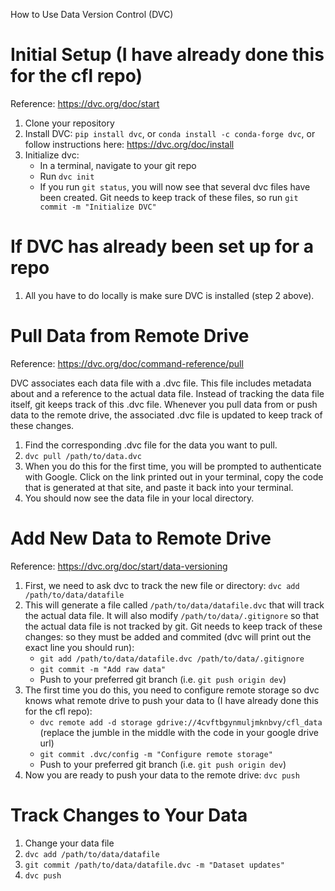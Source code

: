 

How to Use Data Version Control (DVC)

# Initial Setup (I have already done this for the cfl repo)
Reference: https://dvc.org/doc/start

1. Clone your repository 
2. Install DVC: `pip install dvc`, or `conda install -c conda-forge dvc`, or follow instructions here: https://dvc.org/doc/install
3. Initialize dvc:
    - In a terminal, navigate to your git repo
    - Run `dvc init`
    - If you run `git status`, you will now see that several dvc files have been created. Git needs to keep track of these files, so run `git commit -m "Initialize DVC"`

# If DVC has already been set up for a repo
1. All you have to do locally is make sure DVC is installed (step 2 above).

# Pull Data from Remote Drive
Reference: https://dvc.org/doc/command-reference/pull

DVC associates each data file with a .dvc file. This file includes metadata about and a reference to the actual data file. Instead of tracking the data file itself, git keeps track of this .dvc file. Whenever you pull data from or push data to the remote drive, the associated .dvc file is updated to keep track of these changes. 

1. Find the corresponding .dvc file for the data you want to pull. 
2. `dvc pull /path/to/data.dvc`
3. When you do this for the first time, you will be prompted to authenticate with Google. Click on the link printed out in your terminal, copy the code that is generated at that site, and paste it back into your terminal.
4. You should now see the data file in your local directory. 

# Add New Data to Remote Drive
Reference: https://dvc.org/doc/start/data-versioning
1. First, we need to ask dvc to track the new file or directory: `dvc add /path/to/data/datafile`
2. This will generate a file called `/path/to/data/datafile.dvc` that will track the actual data file. It will also modify `/path/to/data/.gitignore` so that the actual data file is not tracked by git. Git needs to keep track of these changes: so they must be added and commited (dvc will print out the exact line you should run):
    - `git add /path/to/data/datafile.dvc /path/to/data/.gitignore`
    - `git commit -m "Add raw data"`
    - Push to your preferred git branch (i.e. `git push origin dev`)
3. The first time you do this, you need to configure remote storage so dvc knows what remote drive to push your data to (I have already done this for the cfl repo):
    - `dvc remote add -d storage gdrive://4cvftbgynmuljmknbvy/cfl_data` (replace the jumble in the middle with  the code in your google drive url)
    - `git commit .dvc/config -m "Configure remote storage"`
    - Push to your preferred git branch (i.e. `git push origin dev`)
4. Now you are ready to push your data to the remote drive: `dvc push`

# Track Changes to Your Data
1. Change your data file
2. `dvc add /path/to/data/datafile`
3. `git commit /path/to/data/datafile.dvc -m "Dataset updates"`
4. `dvc push`